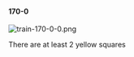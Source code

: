 #### 170-0
![train-170-0-0.png](https://github.com/lil-lab/nlvr/raw/master/nlvr/train/images/63/train-170-0-0.png "train-170-0-0.png")

There are at least 2 yellow squares